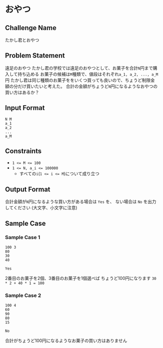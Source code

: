 # おやつ

## Challenge Name

たかし君とおやつ

## Problem Statement

遠足のおやつ
たかし君の学校では遠足のおやつとして、お菓子を合計`N`円まで購入して持ち込める
お菓子の候補は`M`種類で、値段はそれぞれ`a_1, a_2, ..., a_M`円
たかし君は同じ種類のお菓子ををいくつ買っても良いので、ちょうど制限金額の分だけ買いたいと考えた。
合計の金額がちょうど`N`円になるようなおやつの買い方はあるか？

## Input Format

```
N M
a_1
a_2
...
a_M
```

## Constraints
- `1 <= M <= 100`
- `1 <= N, a_i <= 100000`
  - すべての`i`(`1 <= i <= M`)について成り立つ

## Output Format

合計金額が`N`円になるような買い方がある場合は `Yes` を、
ない場合は `No` を出力してください (大文字、小文字に注意)

## Sample Case

### Sample Case 1

```
100 3
80
30
40
```

```
Yes
```

2番目のお菓子を2個、3番目のお菓子を1個選べば
ちょうど100円になります
`30 * 2 + 40 * 1 = 100`

### Sample Case 2

```
100 4
60
90
80
15
```

```
No
```

合計がちょうど100円になるようなお菓子の買い方はありません